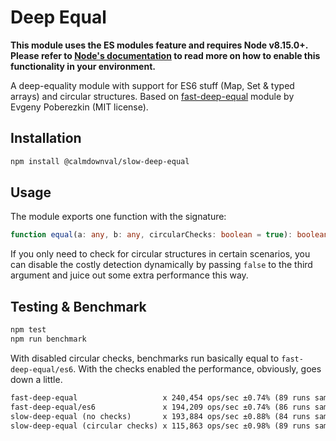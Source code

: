 # Deep Equal

**This module uses the ES modules feature and requires Node v8.15.0+. Please
refer to [Node's documentation](https://nodejs.org/api/esm.html#esm_enabling)
to read more on how to enable this functionality in your environment.**

A deep-equality module with support for ES6 stuff (Map, Set & typed arrays) and
circular structures. Based on
[fast-deep-equal](https://github.com/epoberezkin/fast-deep-equal) module by
Evgeny Poberezkin (MIT license).

## Installation

```sh
npm install @calmdownval/slow-deep-equal
```

## Usage

The module exports one function with the signature:

```ts
function equal(a: any, b: any, circularChecks: boolean = true): boolean
```

If you only need to check for circular structures in certain scenarios, you can
disable the costly detection dynamically by passing `false` to the third
argument and juice out some extra performance this way.

## Testing & Benchmark

```sh
npm test
npm run benchmark
```

With disabled circular checks, benchmarks run basically equal to
`fast-deep-equal/es6`. With the checks enabled the performance, obviously,
goes down a little.

```txt
fast-deep-equal                   x 240,454 ops/sec ±0.74% (89 runs sampled)
fast-deep-equal/es6               x 194,209 ops/sec ±0.74% (86 runs sampled)
slow-deep-equal (no checks)       x 193,884 ops/sec ±0.88% (84 runs sampled)
slow-deep-equal (circular checks) x 115,863 ops/sec ±0.98% (89 runs sampled)
```
